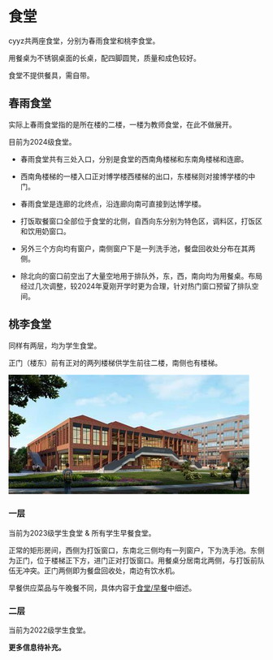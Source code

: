 # 食堂

cyyz共两座食堂，分别为春雨食堂和桃李食堂。

用餐桌为不锈钢桌面的长桌，配四脚圆凳，质量和成色较好。

食堂不提供餐具，需自带。

## 春雨食堂

实际上春雨食堂指的是所在楼的二楼，一楼为教师食堂，在此不做展开。

目前为2024级食堂。

- 春雨食堂共有三处入口，分别是食堂的西南角楼梯和东南角楼梯和连廊。

- 西南角楼梯的一楼入口正对博学楼西楼梯的出口，东楼梯则对接博学楼的中门。

- 春雨食堂是连廊的北终点，沿连廊向南可直接到达博学楼。

- 打饭取餐窗口全部位于食堂的北侧，自西向东分别为特色区，调料区，打饭区和饮用奶窗口。

- 另外三个方向均有窗户，南侧窗户下是一列洗手池，餐盘回收处分布在其两侧。

- 除北向的窗口前空出了大量空地用于排队外，东，西，南向均为用餐桌。布局经过几次调整，较2024年夏刚开学时更为合理，针对热门窗口预留了排队空间。

## 桃李食堂

同样有两层，均为学生食堂。

正门（楼东）前有正对的两列楼梯供学生前往二楼，南侧也有楼梯。

![chunyu](../images/chunyu-dinninghall.jpg '春雨食堂效果图，与实景存在出入，请以实际为准')

### <href id="cy-1f">一层</href>

当前为2023级学生食堂 & 所有学生早餐食堂。

正常的矩形房间，西侧为打饭窗口，东南北三侧均有一列窗户，下为洗手池。东侧为正门，位于楼梯正下方，进门正对打饭窗口。用餐桌分居南北两侧，与打饭前队伍无冲突。正门两侧即为餐盘回收处，南边有饮水机。

早餐供应菜品与午晚餐不同，具体内容于[食堂/早餐](../dish/breakfast.md)中细述。

### 二层

当前为2022级学生食堂。

**更多信息待补充。**



